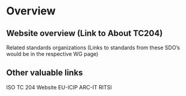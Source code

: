 # Overview

## Website overview (Link to About TC204)

Related standards organizations (Links to standards from these SDO’s would be in the respective WG page)

## Other valuable links

ISO TC 204 Website
EU-ICIP
ARC-IT
RITSI

